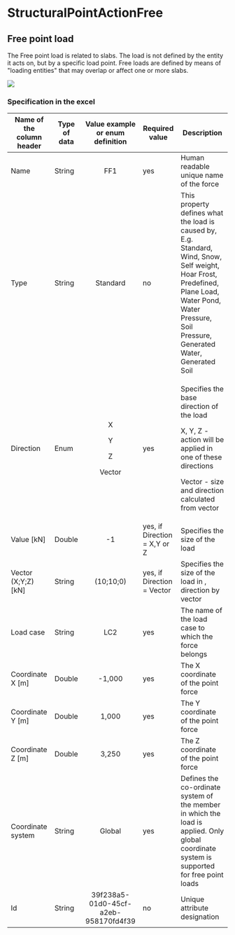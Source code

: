# StructuralPointActionFree

## Free point load

The Free point load is related to slabs. The load is not defined by the entity it acts on, but by a specific load point. Free loads are defined by means of "loading entities" that may overlap or affect one or more slabs.

![](../.gitbook/assets/38\_structuralpointactionfree.png)

### Specification in the excel

| Name of the column header | Type of data |              Value example or enum definition              | Required value               | Description                                                                                                                                                                                              |
| ------------------------- | ------------ | :--------------------------------------------------------: | ---------------------------- | -------------------------------------------------------------------------------------------------------------------------------------------------------------------------------------------------------- |
| Name                      | String       |                             FF1                            | yes                          | Human readable unique name of the force                                                                                                                                                                  |
| Type                      | String       |                          Standard                          | no                           | This property defines what the load is caused by, E.g. Standard, Wind, Snow, Self weight, Hoar Frost, Predefined, Plane Load, Water Pond, Water Pressure, Soil Pressure, Generated Water, Generated Soil |
| Direction                 | Enum         | <p>X</p><p></p><p>Y</p><p></p><p>Z</p><p></p><p>Vector</p> | yes                          | <p>Specifies the base direction of the load</p><p>X, Y, Z - action will be applied in one of these directions</p><p>Vector - size and direction calculated from vector</p>                               |
| Value \[kN]               | Double       |                             -1                             | yes, if Direction = X,Y or Z | Specifies the size of the load                                                                                                                                                                           |
| Vector (X;Y;Z) \[kN]      | String       |                          (10;10;0)                         | yes, if Direction = Vector   | Specifies the size of the load in , direction by vector                                                                                                                                                  |
| Load case                 | String       |                             LC2                            | yes                          | The name of the load case to which the force belongs                                                                                                                                                     |
| Coordinate X \[m]         | Double       |                           -1,000                           | yes                          | The X coordinate of the point force                                                                                                                                                                      |
| Coordinate Y \[m]         | Double       |                            1,000                           | yes                          | The Y coordinate of the point force                                                                                                                                                                      |
| Coordinate Z \[m]         | Double       |                            3,250                           | yes                          | The Z coordinate of the point force                                                                                                                                                                      |
| Coordinate system         | String       |                           Global                           | yes                          | Defines the co-ordinate system of the member in which the load is applied. Only global coordinate system is supported for free point loads                                                               |
| Id                        | String       |            39f238a5-01d0-45cf-a2eb-958170fd4f39            | no                           | Unique attribute designation                                                                                                                                                                             |
